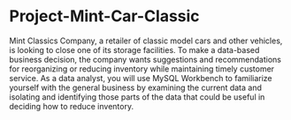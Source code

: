 # Project-Mint-Car-Classic

Mint Classics Company, a retailer of classic model cars and other vehicles, is looking to close one of its storage facilities. 
To make a data-based business decision, the company wants suggestions and recommendations for reorganizing or reducing inventory while maintaining timely customer service. 
As a data analyst, you will use MySQL Workbench to familiarize yourself with the general business by examining the current data and isolating and identifying those parts of the data that could be useful in deciding how to reduce inventory.
